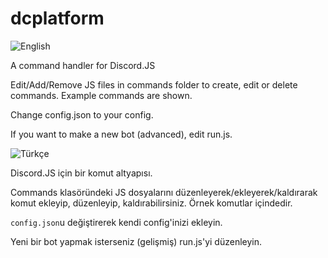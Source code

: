 # dcplatform

![English](http://stecherandhorowitz.org/wp-content/uploads/2011/06/british-flag-15.gif)

A command handler for Discord.JS

Edit/Add/Remove JS files in commands folder to create, edit or delete commands.
Example commands are shown.

Change config.json to your config.

If you want to make a new bot (advanced), edit run.js.

![Türkçe](https://ibb.co/eUX79y)

Discord.JS için bir komut altyapısı.

Commands klasöründeki JS dosyalarını düzenleyerek/ekleyerek/kaldırarak komut ekleyip, düzenleyip, kaldırabilirsiniz.
Örnek komutlar içindedir.

`config.json`u değiştirerek kendi config'inizi ekleyin.

Yeni bir bot yapmak isterseniz (gelişmiş) run.js'yi düzenleyin.